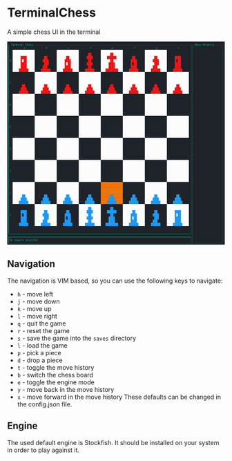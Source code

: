 # TerminalChess

A simple chess UI in the terminal

![Chess board](./images/GUI.gif)

## Navigation

The navigation is VIM based, so you can use the following keys to navigate:

- `h` - move left
- `j` - move down
- `k` - move up
- `l` - move right
- `q` - quit the game
- `r` - reset the game
- `s` - save the game into the `saves` directory
- `l` - load the game
- `p` - pick a piece
- `d` - drop a piece
- `t` - toggle the move history
- `b` - switch the chess board
- `e` - toggle the engine mode
- `y` - move back in the move history
- `x` - move forward in the move history
These defaults can be changed in the config.json file.

## Engine

The used default engine is Stockfish. It should be installed on your system in
order to play against it.
